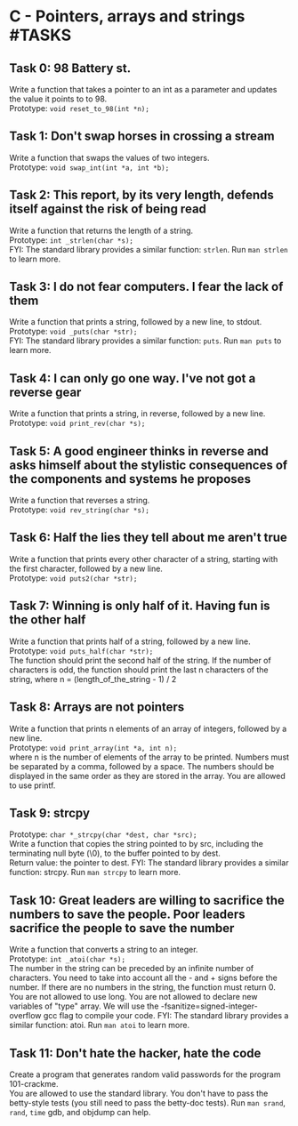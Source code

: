  <h1>C - Pointers, arrays and strings #TASKS</h1>
    <h2>Task 0: 98 Battery st.</h2>
    <p>
        Write a function that takes a pointer to an int as a parameter and updates the value it points to to 98.
        <br> Prototype: <code>void reset_to_98(int *n);</code>
    </p>
    <h2>Task 1: Don't swap horses in crossing a stream</h2>
    <p>
        Write a function that swaps the values of two integers.
        <br> Prototype: <code>void swap_int(int *a, int *b);</code>
    </p>
    <h2>Task 2: This report, by its very length, defends itself against the risk of being read</h2>
    <p>
        Write a function that returns the length of a string.
        <br> Prototype: <code>int _strlen(char *s);</code>
        <br> FYI: The standard library provides a similar function: <code>strlen</code>. Run <code>man strlen</code> to learn more.
    </p>
    <h2>Task 3: I do not fear computers. I fear the lack of them</h2>
    <p>
        Write a function that prints a string, followed by a new line, to stdout.
        <br> Prototype: <code>void _puts(char *str);</code>
        <br> FYI: The standard library provides a similar function: <code>puts</code>. Run <code>man puts</code> to learn more.
    </p>
    <h2>Task 4: I can only go one way. I've not got a reverse gear</h2>
    <p>
        Write a function that prints a string, in reverse, followed by a new line.
        <br> Prototype: <code>void print_rev(char *s);</code>
    </p>
    <h2>Task 5: A good engineer thinks in reverse and asks himself about the stylistic consequences of the components and systems he proposes</h2>
    <p>
        Write a function that reverses a string.
        <br> Prototype: <code>void rev_string(char *s);</code>
    </p>
    <h2>Task 6: Half the lies they tell about me aren't true</h2>
    <p>
        Write a function that prints every other character of a string, starting with the first character, followed by a new line.
        <br> Prototype: <code>void puts2(char *str);</code>
    </p>
    <h2>Task 7: Winning is only half of it. Having fun is the other half</h2>
    <p>
        Write a function that prints half of a string, followed by a new line.
        <br> Prototype: <code>void puts_half(char *str);</code>
        <br> The function should print the second half of the string. If the number of characters is odd, the function should print the last n characters of the string, where n = (length_of_the_string - 1) / 2
    </p>
    <h2>Task 8: Arrays are not pointers</h2>
    <p>
        Write a function that prints n elements of an array of integers, followed by a new line.
        <br> Prototype: <code>void print_array(int *a, int n);</code>
        <br> where n is the number of elements of the array to be printed. Numbers must be separated by a comma, followed by a space. The numbers should be displayed in the same order as they are stored in the array. You are allowed to use printf.
    </p>
    <h2>Task 9: strcpy</h2>
    <p>
        Prototype: <code>char *_strcpy(char *dest, char *src);</code>
        <br> Write a function that copies the string pointed to by src, including the terminating null byte (\0), to the buffer pointed to by dest.
        <br> Return value: the pointer to dest. FYI: The standard library provides a similar function: strcpy. Run <code>man strcpy</code> to learn more.
    </p>
    <h2>Task 10: Great leaders are willing to sacrifice the numbers to save the people. Poor leaders sacrifice the people to save the number</h2>
    <p>
        Write a function that converts a string to an integer.
        <br> Prototype: <code>int _atoi(char *s);</code>
        <br> The number in the string can be preceded by an infinite number of characters. You need to take into account all the - and + signs before the number. If there are no numbers in the string, the function must return 0. You are not allowed to use long. You are not allowed to declare new variables of "type" array. We will use the -fsanitize=signed-integer-overflow gcc flag to compile your code. FYI: The standard library provides a similar function: atoi. Run <code>man atoi</code> to learn more.
    </p>
    <h2>Task 11: Don't hate the hacker, hate the code</h2>
    <p>
        Create a program that generates random valid passwords for the program 101-crackme.
        <br> You are allowed to use the standard library. You don't have to pass the betty-style tests (you still need to pass the betty-doc tests). Run <code>man srand</code>, <code>rand</code>, <code>time</code> gdb, and objdump can help.
    </p>
